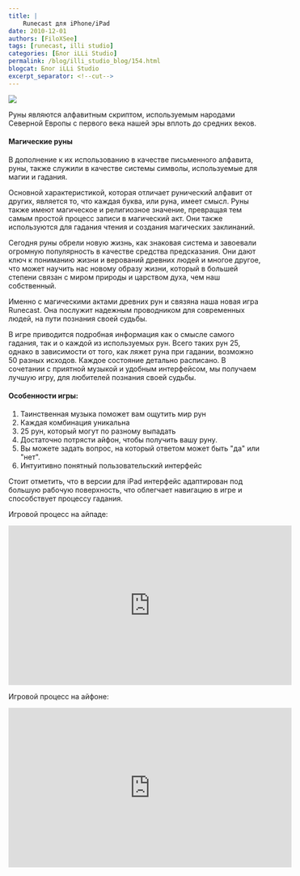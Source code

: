 ```yaml
---
title: |
    Runecast для iPhone/iPad
date: 2010-12-01
authors: [FiloXSee]
tags: [runecast, illi studio]
categories: [Блог iLLi Studio]
permalink: /blog/illi_studio_blog/154.html
blogcat: Блог iLLi Studio
excerpt_separator: <!--cut-->
---
```



![](http://itw66.ru/uploads/images/00/00/02/2010/12/01/ec27b1.png)

Руны являются алфавитным скриптом, используемым народами Северной Европы с первого века нашей эры вплоть до средних веков.

<!--cut-->

#### Магические руны

В дополнение к их использованию в качестве письменного алфавита, руны, также служили в качестве системы символы, используемые для магии и гадания. 

Основной характеристикой, которая отличает рунический алфавит от других, является то, что каждая буква, или руна, имеет смысл. Руны также имеют магическое и религиозное значение, превращая тем самым простой процесс записи в магический акт. Они также используются для гадания чтения и создания магических заклинаний.

Сегодня руны обрели новую жизнь, как знаковая система и завоевали огромную популярность в качестве средства предсказания. Они дают ключ к пониманию жизни и верований древних людей и многое другое, что может научить нас новому образу жизни, который в большей степени связан с миром природы и царством духа, чем наш собственный. 

Именно с магическими актами древних рун и связяна наша новая игра Runecast. Она послужит надежным проводником для современных людей, на пути познания своей судьбы.

В игре приводится подробная информация как о смысле самого гадания, так и о каждой из используемых рун. Всего таких рун 25, однако в зависимости от того, как ляжет руна при гадании, возможно 50 разных исходов. Каждое состояние детально расписано. В сочетании с приятной музыкой и удобным интерфейсом, мы получаем лучшую игру, для любителей познания своей судьбы.

#### Особенности игры:

1. Таинственная музыка поможет вам ощутить мир рун
2. Каждая комбинация уникальна
3. 25 рун, который могут по разному выпадать
4. Достаточно потрясти айфон, чтобы получить вашу руну.
5. Вы можете задать вопрос, на который ответом может быть "да" или "нет".
6. Интуитивно понятный пользовательский интерфейс

Стоит отметить, что в версии для iPad интерфейс адаптирован под большую рабочую поверхность, что облегчает навигацию в игре и способствует процессу гадания.

Игровой процесс на айпаде:

<iframe width="560" height="315" src="https://www.youtube.com/embed/y94RZjsdIMg" title="YouTube video player" frameborder="0" allow="accelerometer; autoplay; clipboard-write; encrypted-media; gyroscope; picture-in-picture; web-share" allowfullscreen></iframe>

Игровой процесс на айфоне:

<iframe width="560" height="315" src="https://www.youtube.com/embed/zsxwTYmGn9E" title="YouTube video player" frameborder="0" allow="accelerometer; autoplay; clipboard-write; encrypted-media; gyroscope; picture-in-picture; web-share" allowfullscreen></iframe>
